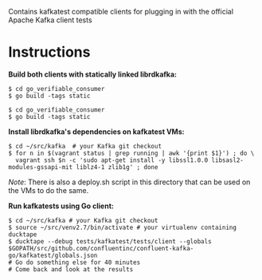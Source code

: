 Contains kafkatest compatible clients for plugging in with the official Apache Kafka client tests


Instructions
============

**Build both clients with statically linked librdkafka:**

    $ cd go_verifiable_consumer
    $ go build -tags static

    $ cd go_verifiable_consumer
    $ go build -tags static


**Install librdkafka's dependencies on kafkatest VMs:**

    $ cd ~/src/kafka  # your Kafka git checkout
    $ for n in $(vagrant status | grep running | awk '{print $1}') ; do \
      vagrant ssh $n -c 'sudo apt-get install -y libssl1.0.0 libsasl2-modules-gssapi-mit liblz4-1 zlib1g' ; done

*Note*: There is also a deploy.sh script in this directory that can be
        used on the VMs to do the same.



**Run kafkatests using Go client:**

    $ cd ~/src/kafka # your Kafka git checkout
    $ source ~/src/venv2.7/bin/activate # your virtualenv containing ducktape
    $ ducktape --debug tests/kafkatest/tests/client --globals $GOPATH/src/github.com/confluentinc/confluent-kafka-go/kafkatest/globals.json
    # Go do something else for 40 minutes
    # Come back and look at the results
